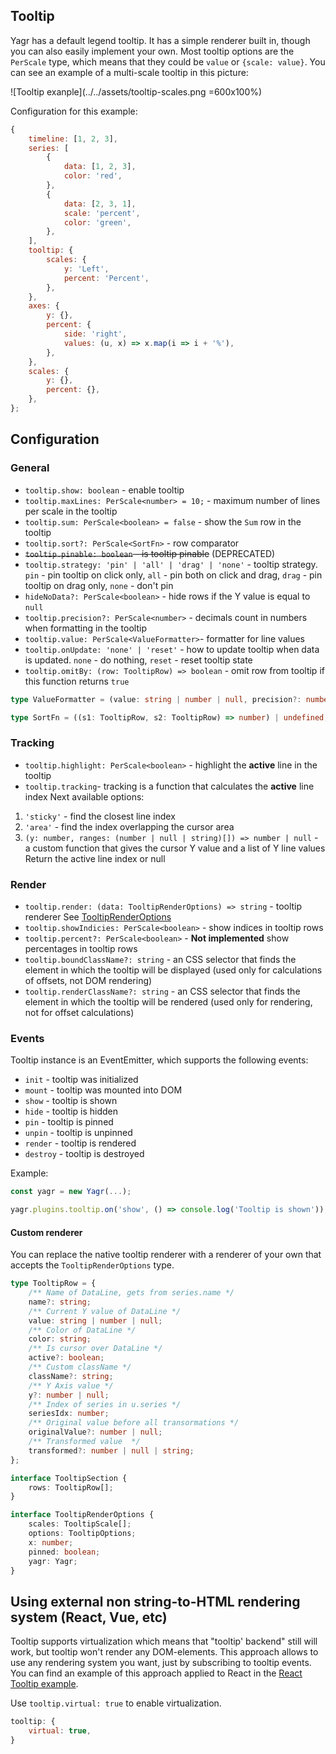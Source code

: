 ## Tooltip

Yagr has a default legend tooltip. It has a simple renderer built in, though you can also easily implement your own.
Most tooltip options are the `PerScale` type, which means that they could be `value` or `{scale: value}`. You can see an example of a multi-scale tooltip in this picture:

![Tooltip exanple](../../assets/tooltip-scales.png =600x100%)

Configuration for this example:

```js
{
    timeline: [1, 2, 3],
    series: [
        {
            data: [1, 2, 3],
            color: 'red',
        },
        {
            data: [2, 3, 1],
            scale: 'percent',
            color: 'green',
        },
    ],
    tooltip: {
        scales: {
            y: 'Left',
            percent: 'Percent',
        },
    },
    axes: {
        y: {},
        percent: {
            side: 'right',
            values: (u, x) => x.map(i => i + '%'),
        },
    },
    scales: {
        y: {},
        percent: {},
    },
};
```

## Configuration

### General

-   `tooltip.show: boolean` - enable tooltip
-   `tooltip.maxLines: PerScale<number> = 10;` - maximum number of lines per scale in the tooltip
-   `tooltip.sum: PerScale<boolean> = false` - show the `Sum` row in the tooltip
-   `tooltip.sort?: PerScale<SortFn>` - row comparator
-   ~~`tooltip.pinable: boolean` - is tooltip pinable~~ (DEPRECATED)
-   `tooltip.strategy: 'pin' | 'all' | 'drag' | 'none'` - tooltip strategy. `pin` - pin tooltip on click only, `all` - pin both on click and drag, `drag` - pin tooltip on drag only, `none` - don't pin
-   `hideNoData?: PerScale<boolean>` - hide rows if the Y value is equal to `null`
-   `tooltip.precision?: PerScale<number>` - decimals count in numbers when formatting in the tooltip
-   `tooltip.value: PerScale<ValueFormatter>`- formatter for line values
-   `tooltip.onUpdate: 'none' | 'reset'` - how to update tooltip when data is updated. `none` - do nothing, `reset` - reset tooltip state
-   `tooltip.omitBy: (row: TooltipRow) => boolean` - omit row from tooltip if this function returns `true`


```ts
type ValueFormatter = (value: string | number | null, precision?: number) => string;
```

```ts
type SortFn = ((s1: TooltipRow, s2: TooltipRow) => number) | undefined;
```

### Tracking

-   `tooltip.highlight: PerScale<boolean>` - highlight the **active** line in the tooltip
-   `tooltip.tracking`- tracking is a function that calculates the **active** line index Next available options:

1. `'sticky'` - find the closest line index
2. `'area'` - find the index overlapping the cursor area
3. `(y: number, ranges: (number | null | string)[]) => number | null` - a custom function that gives the cursor Y value and a list of Y line values Return the active line index or null

### Render

-   `tooltip.render: (data: TooltipRenderOptions) => string` - tooltip renderer See [TooltipRenderOptions](#custom-renderer)
-   `tooltip.showIndicies: PerScale<boolean>` - show indices in tooltip rows
-   `tooltip.percent?: PerScale<boolean>` - **Not implemented** show percentages in tooltip rows
-   `tooltip.boundClassName?: string` - an CSS selector that finds the element in which the tooltip will be displayed (used only for calculations of offsets, not DOM rendering)
-   `tooltip.renderClassName?: string` - an CSS selector that finds the element in which the tooltip will be rendered (used only for rendering, not for offset calculations)

### Events

Tooltip instance is an EventEmitter, which supports the following events:

-   `init` - tooltip was initialized
-   `mount` - tooltip was mounted into DOM
-   `show` - tooltip is shown
-   `hide` - tooltip is hidden
-   `pin` - tooltip is pinned
-   `unpin` - tooltip is unpinned
-   `render` - tooltip is rendered
-   `destroy` - tooltip is destroyed

Example:

```ts
const yagr = new Yagr(...);

yagr.plugins.tooltip.on('show', () => console.log('Tooltip is shown'));
```

#### Custom renderer

You can replace the native tooltip renderer with a renderer of your own that accepts the `TooltipRenderOptions` type.

```ts
type TooltipRow = {
    /** Name of DataLine, gets from series.name */
    name?: string;
    /** Current Y value of DataLine */
    value: string | number | null;
    /** Color of DataLine */
    color: string;
    /** Is cursor over DataLine */
    active?: boolean;
    /** Custom className */
    className?: string;
    /** Y Axis value */
    y?: number | null;
    /** Index of series in u.series */
    seriesIdx: number;
    /** Original value before all transormations */
    originalValue?: number | null;
    /** Transformed value  */
    transformed?: number | null | string;
};

interface TooltipSection {
    rows: TooltipRow[];
}

interface TooltipRenderOptions {
    scales: TooltipScale[];
    options: TooltipOptions;
    x: number;
    pinned: boolean;
    yagr: Yagr;
}
```

## Using external non string-to-HTML rendering system (React, Vue, etc)

Tooltip supports virtualization which means that "tooltip' backend" still will work, but tooltip won't render any DOM-elements. This approach allows to use any rendering system you want, just by subscribing to tooltip events. You can find an example of this approach applied to React in the [React Tooltip example](https://github.com/gravity-ui/yagr/blob/main/demo/examples/react/react-tooltip.html).

Use `tooltip.virtual: true` to enable virtualization.

```js
tooltip: {
    virtual: true,
}
```
